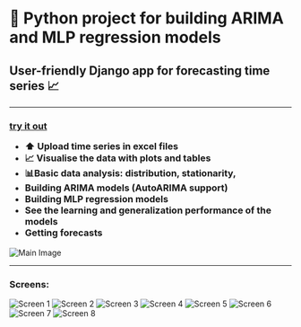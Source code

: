 <h1>🐍 Python project for building ARIMA and MLP regression models </h1>
<h2>User-friendly Django app for forecasting time series 📈</h2>
<hr>
<h3>
  <p><a href="https://allamvizsga.onrender.com" >try it out </a></p>
  <ul>
    <li>⬆️ Upload time series in excel files</li>
    <li>📈 Visualise the data with plots and tables </li>
    <li>📊Basic data analysis: distribution, stationarity, </li>
    <li>Building ARIMA models (AutoARIMA support)</li>
    <li>Building MLP regression models</li>
    <li>See the learning and generalization performance of the models </li>
    <li>Getting forecasts</li>
  </ul>
</h3>
<img src="https://github.com/krisztiankarolyi/Django_forecast_app/assets/145534392/12ec1759-907f-4772-ab0f-22f763c5d5ff" alt="Main Image">
<hr>
<h3>Screens: </h3>
<img src="https://github.com/krisztiankarolyi/Django_forecast_app/assets/145534392/1cd36a4e-9306-401c-81f5-4a0a4475e59f" alt="Screen 1">
<img src="https://github.com/krisztiankarolyi/Django_forecast_app/assets/145534392/aabde485-8770-4a7b-aeb1-83eac44a7647" alt="Screen 2">
<img src="https://github.com/krisztiankarolyi/Django_forecast_app/assets/145534392/08cd4a74-858b-4cef-9ad0-2bab1c8e94c7" alt="Screen 3">
<img src="https://github.com/krisztiankarolyi/Django_forecast_app/assets/145534392/975043ab-4e77-4bc2-98a2-a6fe3ffbcf3d" alt="Screen 4">
<img src="https://github.com/krisztiankarolyi/Django_forecast_app/assets/145534392/a4023fa5-96aa-438d-a33d-d04f62275ea1" alt="Screen 5">
<img src="https://github.com/krisztiankarolyi/Django_forecast_app/assets/145534392/8a929d34-8c95-4ba7-8e7e-9385103adca4" alt="Screen 6">
<img src="https://github.com/krisztiankarolyi/Django_forecast_app/assets/145534392/9d5212bc-ff4c-4e1f-b5ea-6547179b2bad" alt="Screen 7">
<img src="https://github.com/krisztiankarolyi/Django_forecast_app/assets/145534392/4d44a90c-45e3-43f6-98c7-dc87ed09a778" alt="Screen 8">
